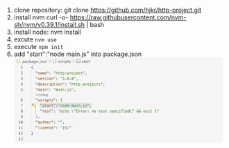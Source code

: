 1. clone repository:
git clone https://github.com/hjkr/http-project.git
2. install nvm
curl -o- https://raw.githubusercontent.com/nvm-sh/nvm/v0.39.1/install.sh | bash
3. install node:
nvm install
4. excute `nvm use`
5. execute `npm init`
6. add "start":"node main.js" into package.json
![alt text](image.png)

